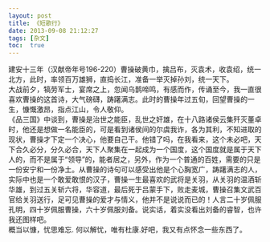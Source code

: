 ```yaml
---
layout: post
title: 《短歌行》
date: 2013-09-08 21:12:27
tags: [杂文]
toc:  true
---
```


建安十三年（汉献帝年号196-220）曹操破黄巾，擒吕布，灭袁术，收袁绍，统一北方，此时，率领百万雄狮，直捣长江，准备一举灭掉孙刘，统一天下。  
大战前夕，犒劳军士，宴席之上，忽闻乌鹊啼鸣，有感而作，传诵至今，我一直很喜欢曹操的这首诗，大气磅礴，踌躇满志。此时的曹操年过五旬，回望曹操的一生，慷慨激昂，指点江山，令人敬仰。  
《品三国》中谈到，曹操是治世之能臣，乱世之奸雄，在十八路诸侯云集歼灭董卓时，他还是想做一名能臣的，可是看到诸侯间的尔虞我诈，各为其利，不知进取的现状，曹操才下定一个决心，他要自己干。他错了吗，在我看来，这个未必吧，天下合久必分，分久必合，天下人聚集在一起成为一个国度，这个国度就是属于天下人的，而不是属于“领导”的，能者居之，另外，作为一个普通的百姓，需要的只是一份安宁和一份净土。从曹操的诗句可以感受出他是个心胸宽广，踌躇满志的人，实际中也是一个敢爱敢恨的汉子，曹操一生最喜欢的武将是关羽，从关羽的温酒斩华雄，到过五关斩六将，华容道，最后死于吕蒙手下，败走麦城，曹操召集文武百官给关羽送行，足可见曹操的爱才与情义，他并不是说说而已的！人言二十岁佩服孔明，四十岁佩服曹操，六十岁佩服刘备。说实话，着实没看出刘备的睿智，也许我还图样吧。  
概当以慷，忧思难忘. 何以解忧，唯有杜康.好吧，我又有点怀念一些东西了。
